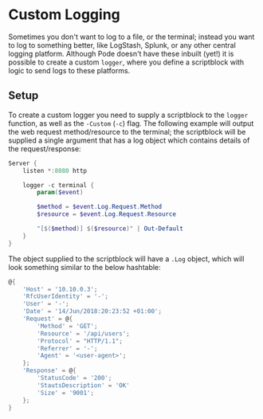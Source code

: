 # Custom Logging

Sometimes you don't want to log to a file, or the terminal; instead you want to log to something better, like LogStash, Splunk, or any other central logging platform. Although Pode doesn't have these inbuilt (yet!) it is possible to create a custom `logger`, where you define a scriptblock with logic to send logs to these platforms.

## Setup

To create a custom logger you need to supply a scriptblock to the `logger` function, as well as the `-Custom` (`-c`) flag. The following example will output the web request method/resource to the terminal; the scriptblock will be supplied a single argument that has a log object which contains details of the request/response:

```powershell
Server {
    listen *:8080 http

    logger -c terminal {
        param($event)

        $method = $event.Log.Request.Method
        $resource = $event.Log.Request.Resource

        "[$($method)] $($resource)" | Out-Default
    }
}
```

The object supplied to the scriptblock will have a `.Log` object, which will look something similar to the below hashtable:

```powershell
@{
    'Host' = '10.10.0.3';
    'RfcUserIdentity' = '-';
    'User' = '-';
    'Date' = '14/Jun/2018:20:23:52 +01:00';
    'Request' = @{
        'Method' = 'GET';
        'Resource' = '/api/users';
        'Protocol' = "HTTP/1.1";
        'Referrer' = '-';
        'Agent' = '<user-agent>';
    };
    'Response' = @{
        'StatusCode' = '200';
        'StautsDescription' = 'OK'
        'Size' = '9001';
    };
}
```